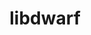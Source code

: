 ---
title: "libdwarf"
layout: cache
categories: [package, v0.22.1]
meta: {"versions": ["20180129"], "compilers": ["cce@=15.0.1", "gcc@=11.4.0", "gcc@=9.4.0", "oneapi@=2024.0.0"], "oss": ["rhel8", "ubuntu20.04", "ubuntu22.04"], "platforms": ["linux"], "targets": ["neoverse_v1", "neoverse_v2", "ppc64le", "x86_64_v3", "zen4"], "stacks": ["e4s", "e4s-cray-rhel", "e4s-neoverse-v2", "e4s-neoverse_v1", "e4s-oneapi", "e4s-power", "e4s-rocm-external", "root", "tutorial"], "num_specs": 7, "num_specs_by_stack": {"root": 7, "e4s-cray-rhel": 1, "e4s-power": 1, "e4s-neoverse_v1": 1, "e4s-neoverse-v2": 1, "tutorial": 1, "e4s-rocm-external": 1, "e4s": 1, "e4s-oneapi": 1}}
spec_details: [{"hash": "rg6n3zje7vt3xwxqp3o7nomiebrcspx5", "compiler": "cce@=15.0.1", "versions": ["20180129"], "os": "rhel8", "platform": "linux", "target": "zen4", "variants": ["build_system=generic"], "stacks": ["root", "e4s-cray-rhel"], "size": "-", "tarball": "https://binaries.spack.io/v0.22.1/build_cache/linux-rhel8-zen4/cce-15.0.1/libdwarf-20180129/linux-rhel8-zen4-cce-15.0.1-libdwarf-20180129-rg6n3zje7vt3xwxqp3o7nomiebrcspx5.spack"}, {"hash": "lmuthi5l2yldgydikmru5lwm552o7xsm", "compiler": "gcc@=9.4.0", "versions": ["20180129"], "os": "ubuntu20.04", "platform": "linux", "target": "ppc64le", "variants": ["build_system=generic"], "stacks": ["root", "e4s-power"], "size": "-", "tarball": "https://binaries.spack.io/v0.22.1/build_cache/linux-ubuntu20.04-ppc64le/gcc-9.4.0/libdwarf-20180129/linux-ubuntu20.04-ppc64le-gcc-9.4.0-libdwarf-20180129-lmuthi5l2yldgydikmru5lwm552o7xsm.spack"}, {"hash": "djv2lw55qbjumw3lj6dauggrqrdmjipp", "compiler": "gcc@=11.4.0", "versions": ["20180129"], "os": "ubuntu22.04", "platform": "linux", "target": "neoverse_v1", "variants": ["build_system=generic"], "stacks": ["root", "e4s-neoverse_v1"], "size": "-", "tarball": "https://binaries.spack.io/v0.22.1/build_cache/linux-ubuntu22.04-neoverse_v1/gcc-11.4.0/libdwarf-20180129/linux-ubuntu22.04-neoverse_v1-gcc-11.4.0-libdwarf-20180129-djv2lw55qbjumw3lj6dauggrqrdmjipp.spack"}, {"hash": "uoy23stkoqtgixdyix7q6e6eh5bnulce", "compiler": "gcc@=11.4.0", "versions": ["20180129"], "os": "ubuntu22.04", "platform": "linux", "target": "neoverse_v2", "variants": ["build_system=generic"], "stacks": ["e4s-neoverse-v2", "root"], "size": "-", "tarball": "https://binaries.spack.io/v0.22.1/build_cache/linux-ubuntu22.04-neoverse_v2/gcc-11.4.0/libdwarf-20180129/linux-ubuntu22.04-neoverse_v2-gcc-11.4.0-libdwarf-20180129-uoy23stkoqtgixdyix7q6e6eh5bnulce.spack"}, {"hash": "f7on6fdlpkyh2bl5zruole672drn46q5", "compiler": "gcc@=11.4.0", "versions": ["20180129"], "os": "ubuntu22.04", "platform": "linux", "target": "x86_64_v3", "variants": ["build_system=generic"], "stacks": ["tutorial", "root", "e4s-rocm-external"], "size": "-", "tarball": "https://binaries.spack.io/v0.22.1/build_cache/linux-ubuntu22.04-x86_64_v3/gcc-11.4.0/libdwarf-20180129/linux-ubuntu22.04-x86_64_v3-gcc-11.4.0-libdwarf-20180129-f7on6fdlpkyh2bl5zruole672drn46q5.spack"}, {"hash": "q2nguiluv6a633xwp7r72aan6bbptybj", "compiler": "gcc@=11.4.0", "versions": ["20180129"], "os": "ubuntu22.04", "platform": "linux", "target": "x86_64_v3", "variants": ["build_system=generic"], "stacks": ["root", "e4s"], "size": "-", "tarball": "https://binaries.spack.io/v0.22.1/build_cache/linux-ubuntu22.04-x86_64_v3/gcc-11.4.0/libdwarf-20180129/linux-ubuntu22.04-x86_64_v3-gcc-11.4.0-libdwarf-20180129-q2nguiluv6a633xwp7r72aan6bbptybj.spack"}, {"hash": "o2yxqqeymrudkhi5osbujnin3bcpq3lj", "compiler": "oneapi@=2024.0.0", "versions": ["20180129"], "os": "ubuntu22.04", "platform": "linux", "target": "x86_64_v3", "variants": ["build_system=generic"], "stacks": ["root", "e4s-oneapi"], "size": "-", "tarball": "https://binaries.spack.io/v0.22.1/build_cache/linux-ubuntu22.04-x86_64_v3/oneapi-2024.0.0/libdwarf-20180129/linux-ubuntu22.04-x86_64_v3-oneapi-2024.0.0-libdwarf-20180129-o2yxqqeymrudkhi5osbujnin3bcpq3lj.spack"}]
---